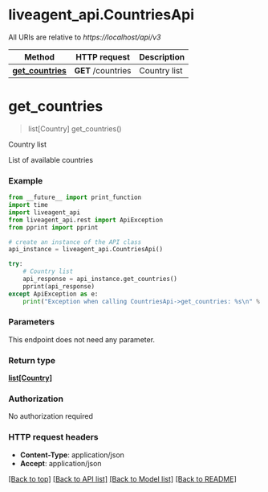 # liveagent_api.CountriesApi

All URIs are relative to *https://localhost/api/v3*

Method | HTTP request | Description
------------- | ------------- | -------------
[**get_countries**](CountriesApi.md#get_countries) | **GET** /countries | Country list


# **get_countries**
> list[Country] get_countries()

Country list

List of available countries

### Example
```python
from __future__ import print_function
import time
import liveagent_api
from liveagent_api.rest import ApiException
from pprint import pprint

# create an instance of the API class
api_instance = liveagent_api.CountriesApi()

try:
    # Country list
    api_response = api_instance.get_countries()
    pprint(api_response)
except ApiException as e:
    print("Exception when calling CountriesApi->get_countries: %s\n" % e)
```

### Parameters
This endpoint does not need any parameter.

### Return type

[**list[Country]**](Country.md)

### Authorization

No authorization required

### HTTP request headers

 - **Content-Type**: application/json
 - **Accept**: application/json

[[Back to top]](#) [[Back to API list]](../README.md#documentation-for-api-endpoints) [[Back to Model list]](../README.md#documentation-for-models) [[Back to README]](../README.md)

